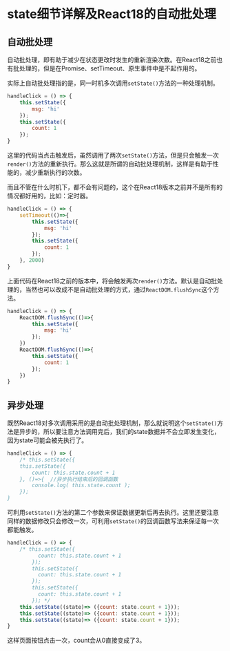 # state细节详解及React18的自动批处理

## 自动批处理

自动批处理，即有助于减少在状态更改时发生的重新渲染次数。在React18之前也有批处理的，但是在Promise、setTimeout、原生事件中是不起作用的。

实际上自动批处理指的是，同一时机多次调用`setState()`方法的一种处理机制。

```jsx
handleClick = () => {  
    this.setState({
        msg: 'hi'
    });
    this.setState({
        count: 1
    });
}
```

这里的代码当点击触发后，虽然调用了两次`setState()`方法，但是只会触发一次`render()`方法的重新执行。那么这就是所谓的自动批处理机制，这样是有助于性能的，减少重新执行的次数。

而且不管在什么时机下，都不会有问题的，这个在React18版本之前并不是所有的情况都好用的，比如：定时器。

```jsx
handleClick = () => {  
    setTimeout(()=>{
        this.setState({
            msg: 'hi'
        });
        this.setState({
            count: 1
        });
    }, 2000)
}
```

上面代码在React18之前的版本中，将会触发两次`render()`方法。默认是自动批处理的，当然也可以改成不是自动批处理的方式，通过`ReactDOM.flushSync`这个方法。

```jsx
handleClick = () => {  
    ReactDOM.flushSync(()=>{
        this.setState({
            msg: 'hi'
        });
    })
    ReactDOM.flushSync(()=>{
        this.setState({
            count: 1
        });
    }) 
}
```

## 异步处理

既然React18对多次调用采用的是自动批处理机制，那么就说明这个`setState()`方法是异步的，所以要注意方法调用完后，我们的state数据并不会立即发生变化，因为state可能会被先执行了。

```jsx
handleClick = () => {  
    /* this.setState({
    this.setState({
        count: this.state.count + 1
    }, ()=>{  //异步执行结束后的回调函数
        console.log( this.state.count );
    });
}
```

可利用`setState()`方法的第二个参数来保证数据更新后再去执行。这里还要注意同样的数据修改只会修改一次，可利用`setState()`的回调函数写法来保证每一次都能触发。

```jsx
handleClick = () => {  
    /* this.setState({
          count: this.state.count + 1
        });
        this.setState({
          count: this.state.count + 1
        });
        this.setState({
          count: this.state.count + 1
        }); */
    this.setState((state)=> ({count: state.count + 1}));
    this.setState((state)=> ({count: state.count + 1}));
    this.setState((state)=> ({count: state.count + 1}));
}
```

这样页面按钮点击一次，count会从0直接变成了3。
